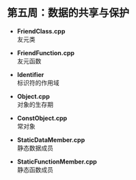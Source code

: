 # `第五周：数据的共享与保护`

* **FriendClass.cpp**  
友元类  
  
* **FriendFunction.cpp**  
友元函数  
  
* **Identifier**  
标识符的作用域  
  
* **Object.cpp**  
对象的生存期  
  
* **ConstObject.cpp**  
常对象  
  
* **StaticDataMember.cpp**  
静态数据成员  
  
* **StaticFunctionMember.cpp**  
静态函数成员  
